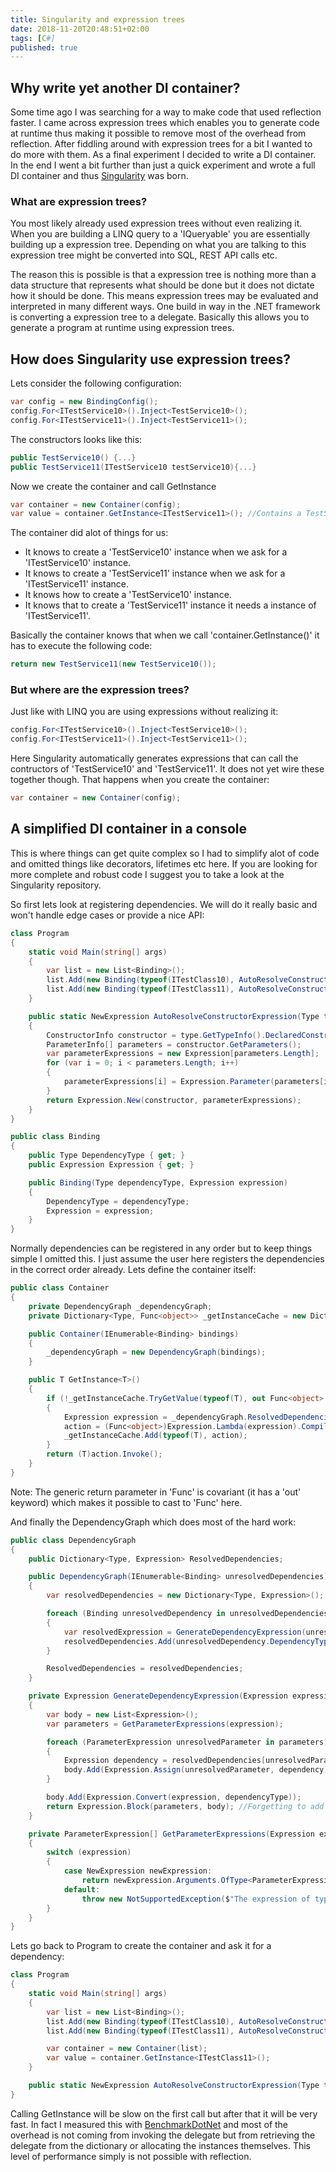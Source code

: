 ```yaml
---
title: Singularity and expression trees
date: 2018-11-20T20:48:51+02:00
tags: [C#]
published: true
---
```


## Why write yet another DI container?
Some time ago I was searching for a way to make code that used reflection faster. I came across expression trees which enables you to generate code at runtime thus making it possible to remove most of the overhead from reflection. After fiddling around with expression trees for a bit I wanted to do more with them. As a final experiment I decided to write a DI container. In the end I went a bit further than just a quick experiment and wrote a full DI container and thus [Singularity](https://github.com/Barsonax/Singularity) was born.

### What are expression trees?
You most likely already used expression trees without even realizing it. When you are building a LINQ query to a 'IQueryable' you are essentially building up a expression tree. Depending on what you are talking to this expression tree might be converted into SQL, REST API calls etc. 

The reason this is possible is that a expression tree is nothing more than a data structure that represents what should be done but it does not dictate how it should be done. This means expression trees may be evaluated and interpreted in many different ways. One build in way in the .NET framework is converting a expression tree to a delegate. Basically this allows you to generate a program at runtime using expression trees.

## How does Singularity use expression trees?
Lets consider the following configuration:
```cs
var config = new BindingConfig();
config.For<ITestService10>().Inject<TestService10>();
config.For<ITestService11>().Inject<TestService11>();
```
The constructors looks like this:
```cs
public TestService10() {...}
public TestService11(ITestService10 testService10){...}
```

Now we create the container and call GetInstance
```cs
var container = new Container(config);
var value = container.GetInstance<ITestService11>(); //Contains a TestService11 instance
```
The container did alot of things for us:
- It knows to create a 'TestService10' instance when we ask for a 'ITestService10' instance.
- It knows to create a 'TestService11' instance when we ask for a 'ITestService11' instance.
- It knows how to create a 'TestService10' instance.
- It knows that to create a 'TestService11' instance it needs a instance of 'ITestService11'.

Basically the container knows that when we call 'container.GetInstance<ITestService11>()' it has to execute the following code:
```cs
return new TestService11(new TestService10());
```

### But where are the expression trees?
Just like with LINQ you are using expressions without realizing it:
```cs
config.For<ITestService10>().Inject<TestService10>();
config.For<ITestService11>().Inject<TestService11>();
```

Here Singularity automatically generates expressions that can call the contructors of 'TestService10' and 'TestService11'. It does not yet wire these together though. That happens when you create the container:
```cs
var container = new Container(config);
```
## A simplified DI container in a console
This is where things can get quite complex so I had to simplify alot of code and omitted things like decorators, lifetimes etc here. If you are looking for more complete and robust code I suggest you to take a look at the Singularity repository.

So first lets look at registering dependencies. We will do it really basic and won't handle edge cases or provide a nice API:
```cs
class Program
{
	static void Main(string[] args)
	{
		var list = new List<Binding>();
		list.Add(new Binding(typeof(ITestClass10), AutoResolveConstructorExpression(typeof(TestClass10))));
		list.Add(new Binding(typeof(ITestClass11), AutoResolveConstructorExpression(typeof(TestClass11))));
	}

	public static NewExpression AutoResolveConstructorExpression(Type type)
	{
		ConstructorInfo constructor = type.GetTypeInfo().DeclaredConstructors.First(x => x.IsPublic);
		ParameterInfo[] parameters = constructor.GetParameters();
		var parameterExpressions = new Expression[parameters.Length];
		for (var i = 0; i < parameters.Length; i++)
		{
			parameterExpressions[i] = Expression.Parameter(parameters[i].ParameterType);
		}
		return Expression.New(constructor, parameterExpressions);
	}
}

public class Binding
{
	public Type DependencyType { get; }
	public Expression Expression { get; }

	public Binding(Type dependencyType, Expression expression)
	{
		DependencyType = dependencyType;
		Expression = expression;
	}
}
```

Normally dependencies can be registered in any order but to keep things simple I omitted this. I just assume the user here registers the dependencies in the correct order already. Lets define the container itself:
```cs
public class Container
{
	private DependencyGraph _dependencyGraph;
	private Dictionary<Type, Func<object>> _getInstanceCache = new Dictionary<Type, Func<object>>();

	public Container(IEnumerable<Binding> bindings)
	{
		_dependencyGraph = new DependencyGraph(bindings);
	}

	public T GetInstance<T>()
	{
		if (!_getInstanceCache.TryGetValue(typeof(T), out Func<object> action))
		{
			Expression expression = _dependencyGraph.ResolvedDependencies[typeof(T)];
			action = (Func<object>)Expression.Lambda(expression).Compile();
			_getInstanceCache.Add(typeof(T), action);
		}
		return (T)action.Invoke();
	}
}
```
Note: The generic return parameter in 'Func' is covariant (it has a 'out' keyword) which makes it possible to cast to 'Func<object>' here.

And finally the DependencyGraph which does most of the hard work:
```cs
public class DependencyGraph
{
	public Dictionary<Type, Expression> ResolvedDependencies;

	public DependencyGraph(IEnumerable<Binding> unresolvedDependencies)
	{
		var resolvedDependencies = new Dictionary<Type, Expression>();

		foreach (Binding unresolvedDependency in unresolvedDependencies)
		{
			var resolvedExpression = GenerateDependencyExpression(unresolvedDependency.Expression, unresolvedDependency.DependencyType, resolvedDependencies);
			resolvedDependencies.Add(unresolvedDependency.DependencyType, resolvedExpression);
		}

		ResolvedDependencies = resolvedDependencies;
	}

	private Expression GenerateDependencyExpression(Expression expression, Type dependencyType, Dictionary<Type, Expression> resolvedDependencies)
	{
		var body = new List<Expression>();
		var parameters = GetParameterExpressions(expression);

		foreach (ParameterExpression unresolvedParameter in parameters)
		{
			Expression dependency = resolvedDependencies[unresolvedParameter.Type];
			body.Add(Expression.Assign(unresolvedParameter, dependency));
		}

		body.Add(Expression.Convert(expression, dependencyType));
		return Expression.Block(parameters, body); //Forgetting to add the parameters to the block will result in errors.
	}

	private ParameterExpression[] GetParameterExpressions(Expression expression)
	{
		switch (expression)
		{
			case NewExpression newExpression:
				return newExpression.Arguments.OfType<ParameterExpression>().ToArray();
			default:
				throw new NotSupportedException($"The expression of type {expression.GetType()} is not supported");
		}
	}
}
```

Lets go back to Program to create the container and ask it for a dependency:
```cs
class Program
{
	static void Main(string[] args)
	{
		var list = new List<Binding>();
		list.Add(new Binding(typeof(ITestClass10), AutoResolveConstructorExpression(typeof(TestClass10))));
		list.Add(new Binding(typeof(ITestClass11), AutoResolveConstructorExpression(typeof(TestClass11))));

		var container = new Container(list);
		var value = container.GetInstance<ITestClass11>();
	}

	public static NewExpression AutoResolveConstructorExpression(Type type)	{...}
}
```

Calling GetInstance will be slow on the first call but after that it will be very fast. In fact I measured this with [BenchmarkDotNet](https://benchmarkdotnet.org/) and most of the overhead is not coming from invoking the delegate but from retrieving the delegate from the dictionary or allocating the instances themselves. This level of performance simply is not possible with reflection.